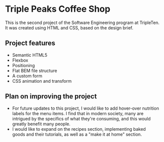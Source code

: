 # Triple Peaks Coffee Shop

This is the second project of the Software Engineering program at TripleTen. It was created using HTML and CSS, based on the design brief.

## Project features

- Semantic HTML5
- Flexbox
- Positioning
- Flat BEM file structure
- A custom form
- CSS animation and transform

## Plan on improving the project

- For future updates to this project, I would like to add hover-over nutrition labels for the menu items. I find that in modern society, many are intrigued by the specifics of what they're consuming, and this would greatly benefit many people.
- I would like to expand on the recipes section, implementing baked goods and their tutorials, as well as a "make it at home" section.
